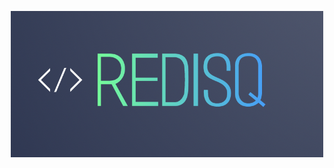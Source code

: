 <p align = "center"> <img src = "https://raw.githubusercontent.com/kartik1998/redisq/master/assets/logo_1.png" alt="REDISQ" width=500> </p>

